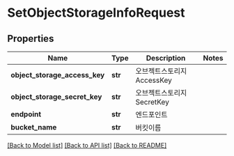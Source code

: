 # SetObjectStorageInfoRequest

## Properties
Name | Type | Description | Notes
------------ | ------------- | ------------- | -------------
**object_storage_access_key** | **str** | 오브젝트스토리지 AccessKey | 
**object_storage_secret_key** | **str** | 오브젝트스토리지 SecretKey | 
**endpoint** | **str** | 엔드포인트 | 
**bucket_name** | **str** | 버킷이름 | 

[[Back to Model list]](../README.md#documentation-for-models) [[Back to API list]](../README.md#documentation-for-api-endpoints) [[Back to README]](../README.md)



